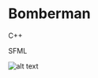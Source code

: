 # Bomberman

C++

SFML

![alt text](https://github.com/JaakkoKaikkonen/Bomberman/blob/master/bomberman.gif)

